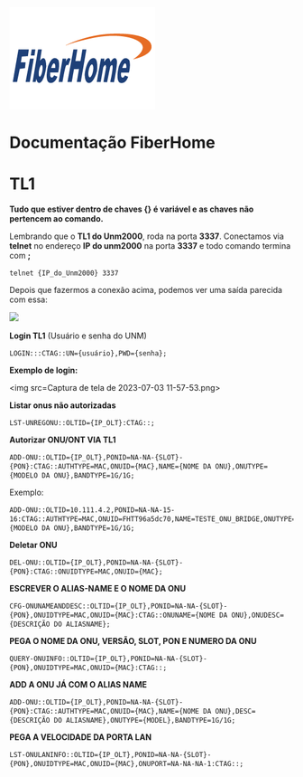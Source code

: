 <img src=fiberhome-1-01.png>

# Documentação FiberHome

<h1>TL1</h1>

**Tudo que estiver dentro de chaves {} é variável e as chaves não pertencem ao comando.**

Lembrando que o **TL1 do Unm2000**, roda na porta **3337**. Conectamos via **telnet** no endereço **IP do unm2000** na porta **3337** e todo comando termina com **;**
```
telnet {IP_do_Unm2000} 3337
```
Depois que fazermos a conexão acima, podemos ver uma saída parecida com essa:

<img src=Captura\de\tela\de\2023-07-03\11-56-54.png>

**Login TL1** (Usuário e senha do UNM)
```
LOGIN:::CTAG::UN={usuário},PWD={senha};
```
**Exemplo de login:**

<img src=Captura de tela de 2023-07-03 11-57-53.png>

**Listar onus não autorizadas**
```
LST-UNREGONU::OLTID={IP_OLT}:CTAG::;
```
**Autorizar ONU/ONT VIA TL1**
```
ADD-ONU::OLTID={IP_OLT},PONID=NA-NA-{SLOT}-{PON}:CTAG::AUTHTYPE=MAC,ONUID={MAC},NAME={NOME DA ONU},ONUTYPE={MODELO DA ONU},BANDTYPE=1G/1G;
```
Exemplo:
```
ADD-ONU::OLTID=10.111.4.2,PONID=NA-NA-15-16:CTAG::AUTHTYPE=MAC,ONUID=FHTT96a5dc70,NAME=TESTE_ONU_BRIDGE,ONUTYPE={MODELO DA ONU},BANDTYPE=1G/1G;
```
**Deletar ONU**
```
DEL-ONU::OLTID={IP_OLT},PONID=NA-NA-{SLOT}-{PON}:CTAG::ONUIDTYPE=MAC,ONUID={MAC};
```
**ESCREVER O ALIAS-NAME E O NOME DA ONU**
```
CFG-ONUNAMEANDDESC::OLTID={IP_OLT},PONID=NA-NA-{SLOT}-{PON},ONUIDTYPE=MAC,ONUID={MAC}:CTAG::ONUNAME={NOME DA ONU},ONUDESC={DESCRIÇÃO DO ALIASNAME};
```
**PEGA O NOME DA ONU, VERSÃO, SLOT, PON E NUMERO DA ONU**
```
QUERY-ONUINFO::OLTID={IP_OLT},PONID=NA-NA-{SLOT}-{PON},ONUIDTYPE=MAC,ONUID={MAC}:CTAG::;
```
**ADD A ONU JÁ COM O ALIAS NAME**
```
ADD-ONU::OLTID={IP_OLT},PONID=NA-NA-{SLOT}-{PON}:CTAG::AUTHTYPE=MAC,ONUID={MAC},NAME={NOME DA ONU},DESC={DESCRIÇÃO DO ALIASNAME},ONUTYPE={MODEL},BANDTYPE=1G/1G;
```
**PEGA A VELOCIDADE DA PORTA LAN**
```
LST-ONULANINFO::OLTID={IP_OLT},PONID=NA-NA-{SLOT}-{PON},ONUIDTYPE=MAC,ONUID={MAC},ONUPORT=NA-NA-NA-1:CTAG::;
```
